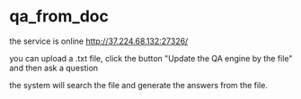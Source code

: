 # qa_from_doc

the service is online http://37.224.68.132:27326/

you can upload a .txt file, click the button "Update the QA engine by the file" and then ask a question

the system will search the file and generate the answers from the file.

